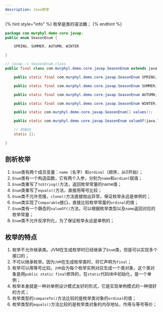 ```yaml
---
description: Java枚举
---
```


{% hint style="info" %}
枚举是类的语法糖；
{% endhint %}

```java
package com.murphyl.demo.core.javap;
public enum SeasonEnum {

    SPRING, SUMMER, AUTUMN, WINTER

}
```

```java
// javap -c SeasonEnum.class
public final class com.murphyl.demo.core.javap.SeasonEnum extends java.lang.Enum<com.murphyl.demo.core.javap.SeasonEnum> {

    public static final com.murphyl.demo.core.javap.SeasonEnum SPRING;

    public static final com.murphyl.demo.core.javap.SeasonEnum SUMMER;

    public static final com.murphyl.demo.core.javap.SeasonEnum AUTUMN;

    public static final com.murphyl.demo.core.javap.SeasonEnum WINTER;

    public static com.murphyl.demo.core.javap.SeasonEnum[] values();

    public static com.murphyl.demo.core.javap.SeasonEnum valueOf(java.lang.String);

    // 初始化
    static {};

}
```

## 剖析枚举

1. `Enum`类有两个成员变量：`name`（名字）和`ordinal`（顺序，从0开始）；
1. `Enum`类有一个构造函数，它有两个入参，分别为`name`和`ordianl`赋值；
1. `Enum`类重写了`toString()`方法，返回枚举常量的name值；
1. `Enum`类重写了`equals()`方法，直接用等号比较；
1. `Enum`类不允许克隆，`clone()`方法直接抛出异常，保证枚举永远是单例的；
1. `Enum`类实现了`Comparable`接口，直接比较枚举常量的`ordinal`的值；
1. `Enum`类有一个静态的`valueOf()`方法，可以根据枚举类型以及`name`返回对应的枚举常量；
1. `Enum`类不允许反序列化，为了保证枚举永远是单例的；

## 枚举的特点

1. 枚举不允许继承类。JVM在生成枚举时已经继承了`Enum`类，但是可以实现多个接口的；
1. 不可以继承枚举。因为`JVM`在生成枚举类时，将它声明为`final`；
1. 枚举可以用等号比较。`JVM`会为每个枚举实例对应生成一个类对象，这个类对象是用`public static final`修饰的，在`static`代码块中初始化，是一个单例；
1. 枚举本身就是一种对单例设计模式友好的形式，它是实现单例模式的一种很好的方式；
1. 枚举类型的`compareTo()`方法比较的是枚举类对象的`ordinal`的值；
1. 枚举类型的`equals()`方法比较的是枚举类对象的内存地址，作用与等号等价；